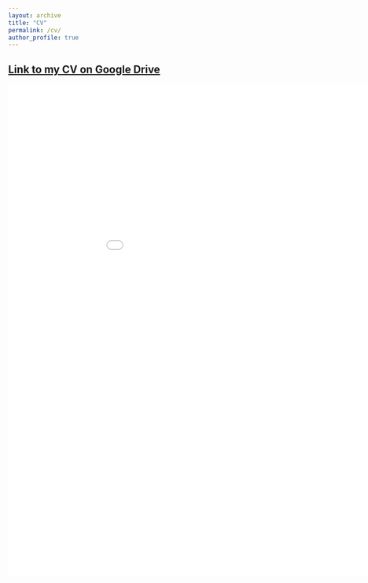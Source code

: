 ```yaml
---
layout: archive
title: "CV"
permalink: /cv/
author_profile: true
---
```


## [Link to my CV on Google Drive](https://drive.google.com/file/d/1Rv7umhBmyE53UeooNyPrEHq6db7ZJMGW/view?usp=sharing) 

<embed src="{{ site.baseurl }}/files/CV.pdf" width="1000" height="1000" type='application/pdf'> 
